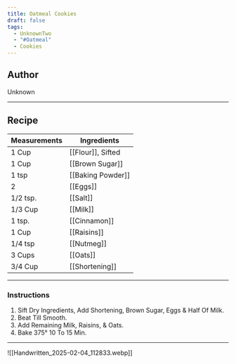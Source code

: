 ```yaml
---
title: Oatmeal Cookies
draft: false
tags:
  - UnknownTwo
  - "#Oatmeal"
  - Cookies
---
```

## Author
Unknown
___
## Recipe

| Measurements | Ingredients               |
| :----------- | ------------------------- |
| 1 Cup             | [[Flour]], Sifted          |
| 1 Cup             | [[Brown Sugar]]             |
| 1 tsp             | [[Baking Powder]]            |
| 2                 | [[Eggs]]                    |
| 1/2 tsp.          | [[Salt]]                    |
| 1/3 Cup           | [[Milk]]                    |
| 1 tsp.            | [[Cinnamon]]                |
| 1 Cup             | [[Raisins]]                 |
| 1/4 tsp           | [[Nutmeg]]                  |
| 3 Cups            | [[Oats]]                    |
| 3/4 Cup           | [[Shortening]]              |

___
### Instructions
1. Sift Dry Ingredients, Add Shortening, Brown Sugar, Eggs & Half Of Milk.
2. Beat Till Smooth.
3. Add Remaining Milk, Raisins, & Oats.
4. Bake 375° 10 To 15 Min.
___
![[Handwritten_2025-02-04_112833.webp]]